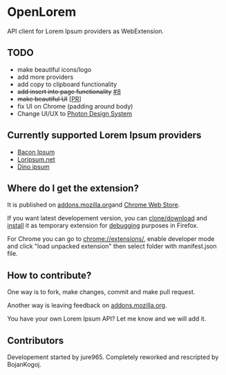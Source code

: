 # OpenLorem

API client for Lorem Ipsum providers as WebExtension.

## TODO

- make beautiful icons/logo
- add more providers
- add copy to clipboard functionality
- ~~add insert into page functionality~~ [#8](https://github.com/jure965/OpenLorem/issues/8)
- ~~make beautiful UI~~ [[PR](https://github.com/jure965/OpenLorem/pull/1)]
- fix UI on Chrome (padding around body)
- Change UI/UX to [Photon Design System](http://design.firefox.com/photon/welcome.html) 

## Currently supported Lorem Ipsum providers

- [Bacon Ipsum](https://baconipsum.com/json-api/)
- [Loripsum.net](http://loripsum.net/)
- [Dino ipsum](http://dinoipsum.herokuapp.com/)

## Where do I get the extension?

It is published on [addons.mozilla.org](https://addons.mozilla.org/firefox/addon/openlorem)and [Chrome Web Store](https://chrome.google.com/webstore/detail/openlorem/dlellbpcbpmgkjkalnjiomdapjgammfl).

If you want latest developement version, you can [clone/download](https://github.com/jure965/OpenLorem) and [install](https://developer.mozilla.org/en-US/Add-ons/WebExtensions/Temporary_Installation_in_Firefox) it as temporary extension for [debugging](https://developer.mozilla.org/en-US/Add-ons/WebExtensions/Debugging) purposes in Firefox.

For Chrome you can go to [chrome://extensions/](chrome://extensions/), enable developer mode and click "load unpacked extension" then select folder with manifest.json file.

## How to contribute? 

One way is to fork, make changes, commit and make pull request.

Another way is leaving feedback on [addons.mozilla.org](https://addons.mozilla.org/firefox/addon/openlorem).

You have your own Lorem Ipsum API? Let me know and we will add it.

## Contributors

Developement started by jure965.
Completely reworked and rescripted by BojanKogoj.

